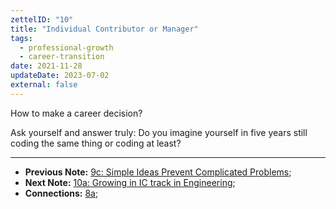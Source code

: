 ```yaml
---
zettelID: "10"
title: "Individual Contributor or Manager"
tags:
  - professional-growth
  - career-transition
date: 2021-11-28
updateDate: 2023-07-02
external: false
---
```


How to make a career decision?

Ask yourself and answer truly: Do you imagine yourself in five years still coding the same thing or coding at least?

---

- **Previous Note:** [9c: Simple Ideas Prevent Complicated Problems](/notes/9c/);
- **Next Note:** [10a: Growing in IC track in Engineering](/notes/10a/);
- **Connections:** [8a](/notes/8a/);

